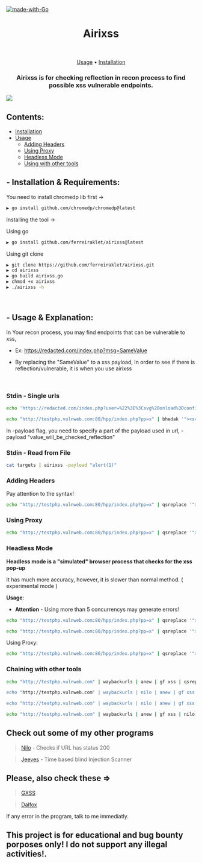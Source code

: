 [![made-with-Go](https://img.shields.io/badge/made%20with-Go-brightgreen.svg)](http://golang.org)
<h1 align="center">Airixss</h1> <br>

<p align="center">
  <a href="#--usage--explanation">Usage</a> •
  <a href="#--installation--requirements">Installation</a>
</p>

<h3 align="center">Airixss is for checking reflection in recon process to find possible xss vulnerable endpoints.</h3>

<img src="https://cdn.discordapp.com/attachments/876919540682989609/962814461650018354/unknown.png">


## Contents:

- [Installation](#--installation--requirements)
- [Usage](#--usage--explanation)
  - [Adding Headers](#adding-headers)
  - [Using Proxy](#using-proxy)
  - [Headless Mode](#headless-mode)
  - [Using with other tools](#chaining-with-other-tools)

## - Installation & Requirements:
You need to install chromedp lib first ->
```bash
▶ go install github.com/chromedp/chromedp@latest
```

Installing the tool ->

Using go
```bash
▶ go install github.com/ferreiraklet/airixss@latest
```
Using git clone
```bash
▶ git clone https://github.com/ferreiraklet/airixss.git
▶ cd airixss
▶ go build airixss.go
▶ chmod +x airixss
▶ ./airixss -h
```
<br>


## - Usage & Explanation:

In Your recon process, you may find endpoints that can be vulnerable to xss,
  
* Ex: https://redacted.com/index.php?msg=SameValue
  
* By replacing the "SameValue" to a xss payload, In order to see if there is reflection/vulnerable, it is when you use airixss
  

<br>
  
### Stdin - Single urls

```bash
echo 'https://redacted.com/index.php?user=%22%3E%3Csvg%20onload%3Dconfirm%281%29%3E' | airixss -payload "confirm(1)"

echo "http://testphp.vulnweb.com:80/hpp/index.php?pp=x" | bhedak '"><svg onload=confirm(1)>' | airixss -payload "confirm(1)"
```
In -payload flag, you need to specify a part of the payload used in url, -payload "value_will_be_checked_reflection"
  
### Stdin - Read from File

```bash
cat targets | airixss -payload "alert(1)"
```

### Adding Headers

Pay attention to the syntax!
```bash
echo "http://testphp.vulnweb.com:80/hpp/index.php?pp=x" | qsreplace '"><svg onload=confirm(1)>' | airixss -payload "confirm(1)" -H "header1: value1;Header2: value2"
```

### Using Proxy
 
```bash
echo "http://testphp.vulnweb.com:80/hpp/index.php?pp=x" | qsreplace '"><svg onload=confirm(1)>' | airixss -payload "confirm(1)" --proxy "http://yourproxy"
```
### Headless Mode

**Headless mode is a "simulated" browser process that checks for the xss pop-up**

It has much more accuracy, however, it is slower than normal method.
( experimental mode )

**Usage**:
 * **Attention** - Using more than 5 concurrencys may generate errors!
```bash
echo "http://testphp.vulnweb.com:80/hpp/index.php?pp=x" | qsreplace '"><svg onload=confirm(1)>' | airixss --headless-mode -c 5

echo "http://testphp.vulnweb.com:80/hpp/index.php?pp=x" | qsreplace '"><svg onload=confirm(1)>' | airixss --headless-mode --only-poc -c 5
```
Using Proxy:
```bash
echo "http://testphp.vulnweb.com:80/hpp/index.php?pp=x" | qsreplace '"><svg onload=confirm(1)>' | airixss --headless-mode -c 5 --proxy "http://yourproxy"
```

### Chaining with other tools
```bash
echo "http://testphp.vulnweb.com" | waybackurls | anew | gf xss | qsreplace '"><svg onload=confirm(1)>' | airixss -payload "confirm(1) -H "Header1: Value1;Header2: value2"

echo "http://testphp.vulnweb.com" | waybackurls | nilo | anew | gf xss | bhedak '"><svg onload=confirm(1)>' | airixss -payload "confirm(1) -H "Header1: Value1;Header2: value2" --proxy "http://yourproxy"

echo "http://testphp.vulnweb.com" | waybackurls | nilo | anew | gf xss | bhedak '"><svg onload=confirm(1)>' | airixss -payload "confirm(1) -H "Header1: Value1;Header2: value2" --proxy "http://yourproxy"

echo "http://testphp.vulnweb.com" | waybackurls | anew | gf xss | nilo | qsreplace '"><svg onload=confirm(1)>' | airixss --headless-mode --only-poc -c 5
```
    

## Check out some of my other programs <br>

> [Nilo](https://github.com/ferreiraklet/nilo) - Checks if URL has status 200

> [Jeeves](https://github.com/ferreiraklet/jeeves) - Time based blind Injection Scanner

## Please, also check these => <br>
> [GXSS](https://github.com/KathanP19/Gxss)

> [Dalfox](https://github.com/hahwul/dalfox)


If any error in the program, talk to me immediatly.
## This project is for educational and bug bounty porposes only! I do not support any illegal activities!.
